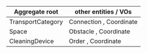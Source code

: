 |Aggregate root | other entities / VOs |
|---|---|
| TransportCategory | Connection , Coordinate |
| Space | Obstacle , Coordinate |
| CleaningDevice | Order , Coordinate |

